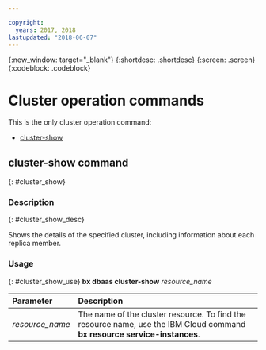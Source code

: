 ```yaml
---

copyright:
  years: 2017, 2018
lastupdated: "2018-06-07"
---
```


{:new_window: target="_blank"}
{:shortdesc: .shortdesc}
{:screen: .screen}
{:codeblock: .codeblock}


# Cluster operation commands

This is the only cluster operation command:

- [cluster-show](#cluster_show)

## cluster-show command
{: #cluster_show}

### Description
{: #cluster_show_desc}

Shows the details of the specified cluster, including information about each replica member.  

### Usage
{: #cluster_show_use}
**bx dbaas cluster-show** *resource_name*

| Parameter        |  Description                                                    |
| :--------------- |  :------------------------------------------------------------- |
| *resource_name*  |  The name of the cluster resource. To find the resource name, use the IBM Cloud command **bx resource service-instances**. |

